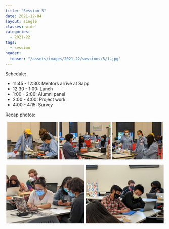 ```yaml
---
title: "Session 5"
date: 2021-12-04
layout: single
classes: wide
categories:
  - 2021-22
tags:
  - session
header:
  teaser: "/assets/images/2021-22/sessions/5/1.jpg"
---
```


Schedule:
- 11:45 - 12:30: Mentors arrive at Sapp
- 12:30 - 1:00: Lunch
- 1:00 - 2:00: Alumni panel
- 2:00 - 4:00: Project work
- 4:00 - 4:15: Survey

Recap photos:
<p align="center">
    <img src="/assets/images/2021-22/sessions/5/1.jpg" width="32%" />
    <img src="/assets/images/2021-22/sessions/5/2.jpg" width="32%" />
    <img src="/assets/images/2021-22/sessions/5/3.jpg" width="32%" />
</p>
<p align="center">
    <img src="/assets/images/2021-22/sessions/5/4.jpg" width="49%" />
    <img src="/assets/images/2021-22/sessions/5/5.jpg" width="49%" />
</p>
